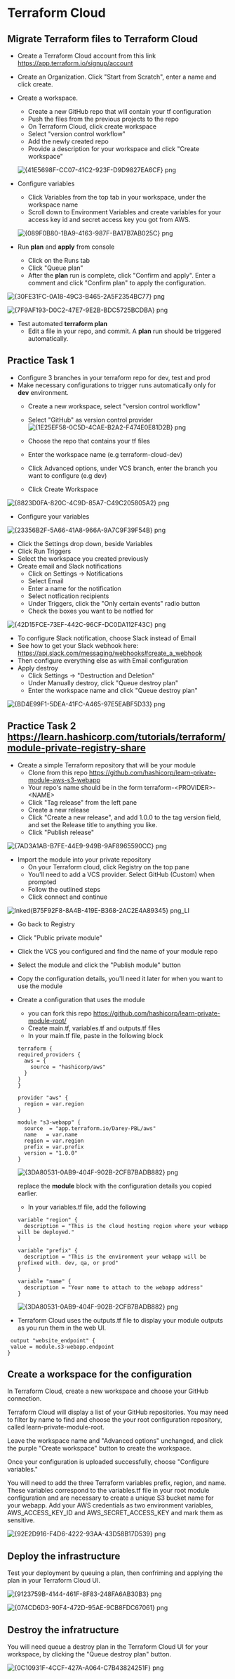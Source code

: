 # Terraform Cloud

## Migrate Terraform files to Terraform Cloud
-  Create a Terraform Cloud account from this link https://app.terraform.io/signup/account
- Create an Organization. Click "Start from Scratch", enter a name and click create.
- Create a workspace.
  - Create a new GitHub repo that will contain your tf configuration
  - Push the files from the previous projects to the repo
  - On Terraform Cloud, click create workspace
  - Select "version control workflow"
  - Add the newly created repo
  - Provide a description for your workspace and click "Create workspace"
  
  ![{41E5698F-CC07-41C2-923F-D9D9827EA6CF} png](https://user-images.githubusercontent.com/76074379/132105461-ff101bf8-4dd7-4bfa-89cf-39b8b2d865c5.jpg)
  
- Configure variables
  - Click Variables from the top tab in your workspace, under the workspace name
  - Scroll down to Environment Variables and create variables for your access key id and secret access key you got from AWS.
  
  ![{089F0B80-1BA9-4163-987F-BA17B7AB025C} png](https://user-images.githubusercontent.com/76074379/132105503-dbdb84d5-6fec-4866-b3cb-ce7889ce7d22.jpg)
  
- Run **plan** and **apply** from console
  - Click on the Runs tab
  - Click "Queue plan"
  - After the **plan** run is complete, click "Confirm and apply". Enter a comment and click "Confirm plan" to apply the configuration.
  
![{30FE31FC-0A18-49C3-B465-2A5F2354BC77} png](https://user-images.githubusercontent.com/76074379/132105581-e959d182-0b4c-4060-a4ec-497a49c51312.jpg)

![{7F9AF193-D0C2-47E7-9E2B-BDC5725BCDBA} png](https://user-images.githubusercontent.com/76074379/132105620-ff7b1cd3-a213-46f5-82b2-f0b70d87e4c5.jpg)

- Test automated **terraform plan** 
  - Edit a file in your repo, and commit. A **plan** run should be triggered automatically.

## Practice Task 1
- Configure 3 branches in your terraform repo for dev, test and prod
- Make necessary configurations to trigger runs automatically only for **dev** environment.
  - Create a new workspace, select "version control workflow"
  - Select "GitHub" as version control provider
![{1E25EF58-0C5D-4CAE-B2A2-F474E0E81D2B} png](https://user-images.githubusercontent.com/76074379/132105912-2ff48417-0a6d-46c6-9670-b74819b6c90b.jpg)

  - Choose the repo that contains your tf files
  - Enter the workspace name (e.g terraform-cloud-dev)
  - Click Advanced options, under VCS branch, enter the branch you want to configure (e.g dev)
  - Click Create Workspace

![{8823D0FA-820C-4C9D-85A7-C49C205805A2} png](https://user-images.githubusercontent.com/76074379/132106464-1cb6d9fd-07cb-4da3-9810-e62f4dd5602a.jpg)

  - Configure your variables

![{23356B2F-5A66-41A8-966A-9A7C9F39F54B} png](https://user-images.githubusercontent.com/76074379/132106515-8719c118-46ce-4d62-949f-4d6ef8a20a6f.jpg)

  - Click the Settings drop down, beside Variables
  - Click Run Triggers
  - Select the workspace you created previously
- Create email and Slack notifications
  - Click on Settings -> Notifications
  - Select Email
  - Enter a name for the notification
  - Select notfication recipients
  - Under Triggers, click the "Only certain events" radio button
  - Check the boxes you want to be notfied for

![{42D15FCE-73EF-442C-96CF-DC0DA112F43C} png](https://user-images.githubusercontent.com/76074379/132106226-b5366b95-a26d-428f-a3f1-290e65dc596c.jpg)
  - To configure Slack notification, choose Slack instead of Email
  - See how to get your Slack webhook here: https://api.slack.com/messaging/webhooks#create_a_webhook
  - Then configure everything else as with Email configuration
- Apply destroy
  - Click Settings -> "Destruction and Deletion"
  - Under Manually destroy, click "Queue destroy plan"
  - Enter the workspace name and click "Queue destroy plan"

![{BD4E99F1-5DEA-41FC-A465-97E5EABF5D33} png](https://user-images.githubusercontent.com/76074379/132106665-0b67d920-2511-4ada-b6bd-739f45657088.jpg)

## Practice Task 2 https://learn.hashicorp.com/tutorials/terraform/module-private-registry-share
- Create a simple Terraform repository that will be your module
  - Clone from this repo https://github.com/hashicorp/learn-private-module-aws-s3-webapp
  - Your repo's name should be in the form terraform-\<PROVIDER>-\<NAME>
  - Click "Tag release" from the left pane
  - Create a new release
  - Click "Create a new release", and add 1.0.0 to the tag version field, and set the Release title to anything you like.
  - Click "Publish release"

![{7AD3A1AB-B7FE-44E9-949B-9AF8965590CC} png](https://user-images.githubusercontent.com/76074379/132107006-d23c3313-a300-4d62-9f5e-14e84d808a9a.jpg)

- Import the module into your private repository
  - On your Terraform cloud, click Registry on the top pane
  - You'll need to add a VCS provider. Select GitHub (Custom) when prompted
  - Follow the outlined steps 
  - Click connect and continue 

![Inked{B75F92F8-8A4B-419E-B368-2AC2E4A89345} png_LI](https://user-images.githubusercontent.com/76074379/132107117-1d57d5d9-8bc7-4cc9-97dd-03f7e6d57798.jpg)

  - Go back to Registry
  - Click "Public private module"
  - Click the VCS you configured and find the name of your module repo
  - Select the module and click the "Publish module" button
  - Copy the configuration details, you'll need it later for when you want to use the module
- Create a configuration that uses the module
  - you can fork this repo https://github.com/hashicorp/learn-private-module-root/
  - Create main.tf, variables.tf and outputs.tf files
  - In your main.tf file, paste in the following block
  ```
  terraform {
  required_providers {
    aws = {
      source = "hashicorp/aws"
    }
  }
  }

  provider "aws" {
    region = var.region
  }

  module "s3-webapp" {
    source  = "app.terraform.io/Darey-PBL/aws"
    name   = var.name
    region = var.region
    prefix = var.prefix
    version = "1.0.0"
  }
  ```
  ![{3DA80531-0AB9-404F-902B-2CFB7BADB882} png](https://user-images.githubusercontent.com/76074379/132107226-0824d01d-8782-4a00-b372-c5e6a2aba978.jpg)
  
  replace the **module** block with the configuration details you copied earlier.
  - In your variables.tf file, add the following
  ```
  variable "region" {
    description = "This is the cloud hosting region where your webapp will be deployed."
  }

  variable "prefix" {
    description = "This is the environment your webapp will be prefixed with. dev, qa, or prod"
  }

  variable "name" {
    description = "Your name to attach to the webapp address"
  }
  ```
  ![{3DA80531-0AB9-404F-902B-2CFB7BADB882} png](https://user-images.githubusercontent.com/76074379/132107226-0824d01d-8782-4a00-b372-c5e6a2aba978.jpg)
  
- Terraform Cloud uses the outputs.tf file to display your module outputs as you run them in the web UI.
 ```
  output "website_endpoint" {
  value = module.s3-webapp.endpoint
}
```
## Create a workspace for the configuration
In Terraform Cloud, create a new workspace and choose your GitHub connection.

Terraform Cloud will display a list of your GitHub repositories. You may need to filter by name to find and choose the your root configuration repository, called learn-private-module-root.

Leave the workspace name and "Advanced options" unchanged, and click the purple "Create workspace" button to create the workspace.

Once your configuration is uploaded successfully, choose "Configure variables."

You will need to add the three Terraform variables prefix, region, and name. These variables correspond to the variables.tf file in your root module configuration and are necessary to create a unique S3 bucket name for your webapp. Add your AWS credentials as two environment variables, AWS_ACCESS_KEY_ID and AWS_SECRET_ACCESS_KEY and mark them as sensitive.

![{92E2D916-F4D6-4222-93AA-43D58B17D539} png](https://user-images.githubusercontent.com/76074379/132107624-9a62b4d9-02a9-4f72-9db7-b13f559f4261.jpg)

## Deploy the infrastructure

Test your deployment by queuing a plan, then confriming and applying the plan in your Terraform Cloud UI.

![{9123759B-4144-461F-8F83-248FA6AB30B3} png](https://user-images.githubusercontent.com/76074379/132107732-f8ebd9be-aab8-4298-868d-a568eaef3525.jpg)

![{074CD6D3-90F4-472D-95AE-9CB8FDC67061} png](https://user-images.githubusercontent.com/76074379/132107757-70919cc7-48d5-466b-a17b-f47a37fdb265.jpg)


## Destroy the infratructure

You will need queue a destroy plan in the Terraform Cloud UI for your workspace, by clicking the "Queue destroy plan" button.

![{0C10931F-4CCF-427A-A064-C7B43824251F} png](https://user-images.githubusercontent.com/76074379/132107894-eaaa567d-110e-4fbb-a1ce-3a43033b91a3.jpg)

